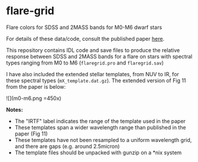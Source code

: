 flare-grid
==========

Flare colors for SDSS and 2MASS bands for M0-M6 dwarf stars

For details of these data/code, consult the published paper [here](http://adsabs.harvard.edu/abs/2012ApJ...748...58D).

This repository contains IDL code and save files to produce the relative response between SDSS and 2MASS bands for a flare on stars with spectral types ranging from M0 to M6 (`flaregrid.pro` and `flaregrid.sav`)

I have also included the extended stellar templates, from NUV to IR, for these spectral types (`mX_template.dat.gz`). The extended version of Fig 11 from the paper is below:

![](m0-m6.png =450x)


**Notes:**

- The "IRTF" label indicates the range of the template used in the paper
- These templates span a wider wavelength range than published in the paper (Fig 11)
- These templates have not been resampled to a uniform wavelength grid, and there are gaps (e.g. around 2.5micron)
- The template files should be unpacked with gunzip on a *nix system